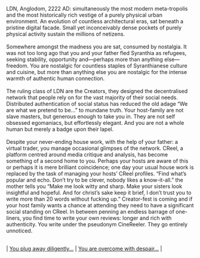 LDN, Anglodom, 2222 AD: simultaneously the most modern meta-tropolis and the most historically rich vestige of a purely physical urban environment. An evolution of countless architectural eras, sat beneath a pristine digital facade. Small yet inconceivably dense pockets of purely physical activity sustain the millions of netizens.<br><br>
Somewhere amongst the madness you are sat, consumed by nostalgia. It was not too long ago that you and your father fled Syranthia as refugees, seeking stability, opportunity and—perhaps more than anything else—freedom. You are nostalgic for countless staples of Syranthianese culture and cuisine, but more than anything else you are nostalgic for the intense warmth of authentic human connection.<br><br>
The ruling class of LDN are the Creators, they designed the decentralised network that people rely on for the vast majority of their social needs. Distributed authentication of social status has reduced the old adage “We are what we pretend to be…” to mundane truth. Your host-family are not slave masters, but generous enough to take you in. They are not self obsessed egomaniacs, but effortlessly elegant. And you are not a whole human but merely a badge upon their lapel.<br><br>
Despite your never-ending house work, with the help of your father: a virtual trader, you manage occasional glimpses of the network. CReel, a platform centred around media critique and analysis, has become something of a second home to you. Perhaps your hosts are aware of this or perhaps it is mere brilliant coincidence; one day your usual house work is replaced by the task of managing your hosts’ CReel profiles. “Find what’s popular and echo. Don’t try to be clever, nobody likes a know-it-all.” the mother tells you “Make me look witty and sharp. Make your sisters look insightful and hopeful. And for christ’s sake keep it brief, I don’t trust you to write more than 20 words without fucking up.” Creator-fest is coming and if your host family wants a chance at attending they need to have a significant social standing on CReel.
In between penning an endless barrage of one-liners, you find time to write your own reviews: longer and rich with authenticity. You write under the pseudonym CineReeler. They go entirely unnoticed.<br><br>

| [You plug away diligently...](https://alexanstruther.github.io/speculative-methods-and-visual-data/node2,1.md) | [You are overcome with despair...](https://alexanstruther.github.io/speculative-methods-and-visual-data/node2,2.md) |